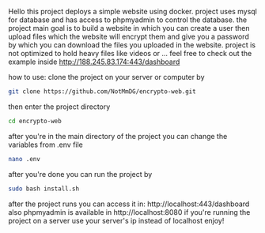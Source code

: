 Hello this project deploys a simple website using docker.
project uses mysql for database and has access to phpmyadmin to control the database.
the project main goal is to build a website in  which you can create a user then upload files which the website will encrypt them and give you a password
by which you can download the files you uploaded in the website.
project is not optimized to hold heavy files like videos or ...
feel free to check out the example inside http://188.245.83.174:443/dashboard


how to use:
clone the project on your server or computer by
```sh
git clone https://github.com/NotMmDG/encrypto-web.git
```
then enter the project directory
```sh
cd encrypto-web
```
after you're in the main directory of the project you can change the variables from .env file 
```sh
nano .env
```
after you're done you can run the project by
```sh
sudo bash install.sh
```
after the project runs you can access it in:
http://localhost:443/dashboard
also phpmyadmin is available in http://localhost:8080
if you're running the project on a server use your server's ip instead of localhost
enjoy!
